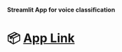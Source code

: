 **Streamlit App for voice classification**

# 📦 [App Link](https://voice-classification.streamlit.app/)
